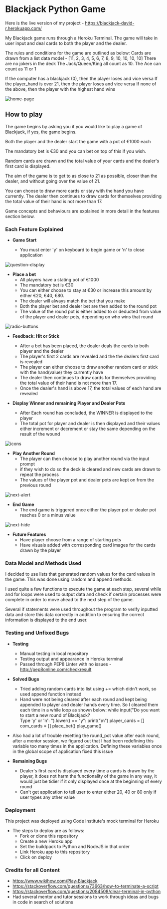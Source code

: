 

# Blackjack Python Game

Here is the live version of my project - https://blackjack-david-r.herokuapp.com/

My Blackjack game runs through a Heroku Terminal. The game will take in user input and deal cards to both the player and the dealer. 

The rules and conditions for the game are outlined as below:
Cards are drawn from a list data model - [11, 2, 3, 4, 5, 6, 7, 8, 9, 10, 10, 10, 10]
There are no jokers in the deck
The Jack/Queen/King all count as 10.
The Ace can count as 11 or 1

If the computer has a blackjack (0), then the player loses and vice versa
If the player_hand is over 21, then the player loses and vice versa
If none of the above, then the player with the highest hand wins

![home-page](https://user-images.githubusercontent.com/91907661/153290742-48f5e3aa-489c-417a-9db4-06869f676cc4.png)


## How to play
The game begins by asking you if you would like to play a game of Blackjack, if yes, the game begins.

Both the player and the dealer start the game with a pot of €1000 each

The mandatory bet is €30 and you can bet on top of this if you wish.

Random cards are drawn and the total value of your cards and the dealer's first card is displayed.

The aim of the game is to get to as close to 21 as possible, closer than the dealer, and without going over the value of 21.

You can choose to draw more cards or stay with the hand you have currently. The dealer then continues to draw cards for themselves providing 
the total value of their hand is not more than 17.

Game concepts and behaviours are explained in more detail in the features section below.


### Each Feature Explained

- __Game Start__

  - You must enter 'y' on keyboard to begin game or 'n' to close application

![question-display](https://user-images.githubusercontent.com/91907661/153291336-e0cd84b7-e701-4b47-8d9b-89fe8de6a1b7.png)


- __Place a bet__
  - All players have a stating pot of €1000
  - The mandatory bet is €30
  - You can either choose to stay at €30 or increase this amount by either
  €20, €40, €80.
  - The dealer will always match the bet that you make
  - Both the player bet and dealer bet are then added to the round pot
  - The value of the round pot is either added to or deducted from 
  value of the player and dealer pots, depending on who wins that round

![radio-buttons](https://user-images.githubusercontent.com/91907661/153291667-c2943dac-587a-4988-b819-f9f7ee53a9f1.png)


- __Feedback: Hit or Stick__
  - After a bet has been placed, the dealer deals the cards to both player and the dealer
  - The player's first 2 cards are revealed and the the dealers first card is revealed
  - The player can either choose to draw another random card or stick with
  the hand(value) they currently have
  - The dealer then continues to draw cards for themselves providing the total value of their hand is not more than 17.
  - Once the dealer's hand is above 17, the total values of each hand are revealed


- __Display Winner and remaining Player and Dealer Pots__
  - After Each round has concluded, the WINNER is displayed to the player
  - The total pot for player and dealer is then displayed and their
  values either increment or decrement or stay the same depending on 
  the result of the wound

![icons](https://user-images.githubusercontent.com/91907661/153291941-cf3e1321-7764-451b-b716-f9096a6b6485.png)


- __Play Another Round__
  - The player can then choose to play another round via the input prompt
  - if they wish to do so the deck is cleared and new cards are drawn
  to repeat the process
  - The values of the player pot and dealer pots are kept on from the previous round

![next-alert](https://user-images.githubusercontent.com/91907661/153292940-ff36ffe3-18ee-448b-b380-085ada9853ac.png)


- __End Game__
  - The end game is triggered once either the player pot or dealer pot reaches 0 or a minus value

![next-hide](https://user-images.githubusercontent.com/91907661/153293260-7de11d90-c73f-4de2-be46-7683e6255505.png)


- __Future Features__
  - Have player choose from a range of starting pots
  - Have visuals added with corresponding card images for the cards drawn by the player


### Data Model and Methods Used
I decided to use lists that generated random values for the card values in the game. This was done using random and append methods.

I used quite a few functions to execute the game at each step, several while and for loops were used to output data and check if certain 
processes were complete in order to move ahead to the next step of the game.

Several if statements were used throughout the program to verify inputted data and store this data correctly in addition to ensuring the correct 
information is displayed to the end user.


### Testing and Unfixed Bugs

- __Testing__
  - Manual testing in local repository
  - Testing output and appearance in Heroku terminal
  - Passed through PEP8 Linter with no issues - http://pep8online.com/checkresult


- __Solved Bugs__
  - Tried adding random cards into list using += which didn't work, so used append function instead
  - Hand were not being cleared after each round and kept being appended to
player and dealer hands every time. So I cleared them each time in a while loop as shown below:
while input("Do you want to start a new round of Blackjack? \
Type 'y' or 'n': ").lower() == "y":
    print("\n")
    player_cards = []
    com_cards = []
    place_bet()
    play_game()
- Also had a lot of trouble resetting the round_pot value after each round, after a mentor session, we figured out that I had been redefining 
this variable too many times in the application. Defining these variables once in the global scope of application fixed this issue

- __Remaining Bugs__
  - Dealer's first card is displayed every time a cards is drawn by the player, it does not harm the functionality of the game in any way, 
it would just be tidier if it only displayed once at the beginning of every round
  - Can't get application to tell user to enter either 20, 40 or 80 only if user types any other value


### Deployment
This project was deployed using Code Institute's mock terminal for Heroku
- The steps to deploy are as follows: 
  - Fork or clone this repository 
  - Create a new Heroku app
  - Set the buildpack to Python and NodeJS in that order
  - Link Heroku app to this repository
  - Click on deploy


### Credits for all Content 
- https://www.wikihow.com/Play-Blackjack
- https://stackoverflow.com/questions/73663/how-to-terminate-a-script
- https://stackoverflow.com/questions/2084508/clear-terminal-in-python
- Had several mentor and tutor sessions to work through ideas and bugs in code in search of solutions
